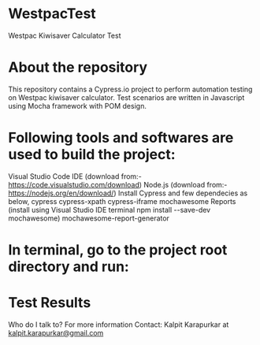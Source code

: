 # WestpacTest
Westpac Kiwisaver Calculator Test

# About the repository
This repository contains a Cypress.io project to perform automation testing on Westpac kiwisaver calculator.
Test scenarios are written in Javascript using Mocha framework with POM design. 

# Following tools and softwares are used to build the project:

Visual Studio Code IDE (download from:- https://code.visualstudio.com/download)
Node.js (download from:- https://nodejs.org/en/download/)
Install Cypress and few dependecies as below,
cypress
cypress-xpath
cypress-iframe
mochawesome Reports (install using Visual Studio IDE terminal npm install --save-dev mochawesome)
mochawesome-report-generator

# In terminal, go to the project root directory and run:

# Test Results


Who do I talk to?
For more information Contact: Kalpit Karapurkar at kalpit.karapurkar@gmail.com
